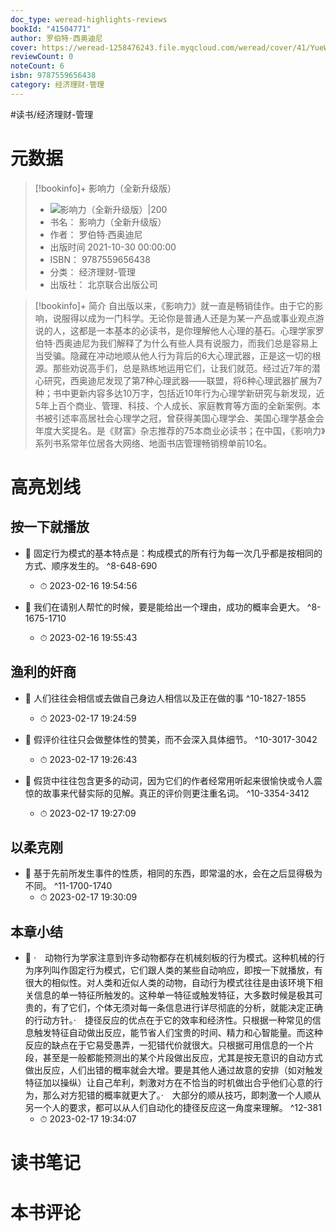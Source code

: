 ```yaml
---
doc_type: weread-highlights-reviews
bookId: "41504771"
author: 罗伯特·西奥迪尼
cover: https://weread-1258476243.file.myqcloud.com/weread/cover/41/YueWen_41504771/t7_YueWen_41504771.jpg
reviewCount: 0
noteCount: 6
isbn: 9787559656438
category: 经济理财-管理
---
```


#读书/经济理财-管理

# 元数据
> [!bookinfo]+ 影响力（全新升级版）
> - ![ 影响力（全新升级版）|200](https://weread-1258476243.file.myqcloud.com/weread/cover/41/YueWen_41504771/t7_YueWen_41504771.jpg)
> - 书名： 影响力（全新升级版）
> - 作者： 罗伯特·西奥迪尼
> - 出版时间 2021-10-30 00:00:00
> - ISBN： 9787559656438
> - 分类： 经济理财-管理
> - 出版社： 北京联合出版公司

> [!bookinfo]+ 简介
> 自出版以来，《影响力》就一直是畅销佳作。由于它的影响，说服得以成为一门科学。无论你是普通人还是为某一产品或事业观点游说的人，这都是一本基本的必读书，是你理解他人心理的基石。心理学家罗伯特·西奥迪尼为我们解释了为什么有些人具有说服力，而我们总是容易上当受骗。隐藏在冲动地顺从他人行为背后的6大心理武器，正是这一切的根源。那些劝说高手们，总是熟练地运用它们，让我们就范。经过近7年的潜心研究，西奥迪尼发现了第7种心理武器——联盟，将6种心理武器扩展为7种；书中更新内容多达10万字，包括近10年行为心理学新研究与新发现，近5年上百个商业、管理、科技、个人成长、家庭教育等方面的全新案例。本书被引述率高居社会心理学之冠，曾获得美国心理学会、美国心理学基金会年度大奖提名。是《财富》杂志推荐的75本商业必读书；在中国，《影响力》系列书系常年位居各大网络、地面书店管理畅销榜单前10名。
# 高亮划线

## 按一下就播放


- 📌 固定行为模式的基本特点是：构成模式的所有行为每一次几乎都是按相同的方式、顺序发生的。 ^8-648-690
    - ⏱ 2023-02-16 19:54:56 

- 📌 我们在请别人帮忙的时候，要是能给出一个理由，成功的概率会更大。 ^8-1675-1710
    - ⏱ 2023-02-16 19:55:43 
## 渔利的奸商


- 📌 人们往往会相信或去做自己身边人相信以及正在做的事 ^10-1827-1855
    - ⏱ 2023-02-17 19:24:59 

- 📌 假评价往往只会做整体性的赞美，而不会深入具体细节。 ^10-3017-3042
    - ⏱ 2023-02-17 19:26:43 

- 📌 假货中往往包含更多的动词，因为它们的作者经常用听起来很愉快或令人震惊的故事来代替实际的见解。真正的评价则更注重名词。 ^10-3354-3412
    - ⏱ 2023-02-17 19:27:09 
## 以柔克刚


- 📌 基于先前所发生事件的性质，相同的东西，即常温的水，会在之后显得极为不同。 ^11-1700-1740
    - ⏱ 2023-02-17 19:30:09 
## 本章小结


- 📌 ·　动物行为学家注意到许多动物都存在机械刻板的行为模式。这种机械的行为序列叫作固定行为模式，它们跟人类的某些自动响应，即按一下就播放，有很大的相似性。对人类和近似人类的动物，自动行为模式往往是由该环境下相关信息的单一特征所触发的。这种单一特征或触发特征，大多数时候是极其可贵的，有了它们，个体无须对每一条信息进行详尽彻底的分析，就能决定正确的行动方针。·　捷径反应的优点在于它的效率和经济性。只根据一种常见的信息触发特征自动做出反应，能节省人们宝贵的时间、精力和心智能量。而这种反应的缺点在于它易受愚弄，一犯错代价就很大。只根据可用信息的一个片段，甚至是一般都能预测出的某个片段做出反应，尤其是按无意识的自动方式做出反应，人们出错的概率就会大增。要是其他人通过故意的安排（如对触发特征加以操纵）让自己牟利，刺激对方在不恰当的时机做出合乎他们心意的行为，那么对方犯错的概率就更大了。·　大部分的顺从技巧，即刺激一个人顺从另一个人的要求，都可以从人们自动化的捷径反应这一角度来理解。 ^12-381
    - ⏱ 2023-02-17 19:34:07 
# 读书笔记

# 本书评论
